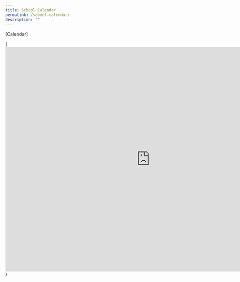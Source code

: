 ```yaml
---
title: School Calendar
permalink: /school-calendar/
description: ""
---
```

[Calendar]

(<iframe src="https://calendar.google.com/calendar/embed?src=moe.edu.sg_gdt498upv9fhsg4mg75rr3fb2s%40group.calendar.google.com&ctz=Asia%2FSingapore" style="border: 0" width="900" height="700" frameborder="0" scrolling="no"></iframe>)